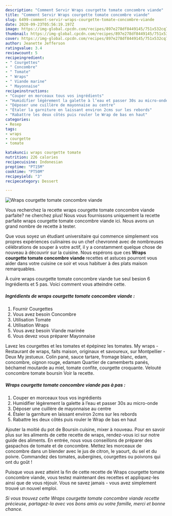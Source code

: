 ```yaml
---
description: "Comment Servir Wraps courgette tomate concombre viande"
title: "Comment Servir Wraps courgette tomate concombre viande"
slug: 6499-comment-servir-wraps-courgette-tomate-concombre-viande
date: 2020-09-23T05:56:19.197Z
image: https://img-global.cpcdn.com/recipes/897e278df8449145/751x532cq70/wraps-courgette-tomate-concombre-viande-photo-principale-de-la-recette.jpg
thumbnail: https://img-global.cpcdn.com/recipes/897e278df8449145/751x532cq70/wraps-courgette-tomate-concombre-viande-photo-principale-de-la-recette.jpg
cover: https://img-global.cpcdn.com/recipes/897e278df8449145/751x532cq70/wraps-courgette-tomate-concombre-viande-photo-principale-de-la-recette.jpg
author: Jeanette Jefferson
ratingvalue: 3.4
reviewcount: 5
recipeingredient:
- " Courgettes"
- " Concombre"
- " Tomate"
- " Wraps"
- " Viande marine"
- " Mayonnaise"
recipeinstructions:
- "Couper en morceaux tous vos ingrédients"
- "Humidifier légèrement la galette à l’eau et passer 30s au micro-onde"
- "Déposer une cuillère de mayonnaise au centre"
- "Étaler la garniture en laissant environ 2cms sur les rebords"
- "Rabattre les deux côtés puis rouler le Wrap de bas en haut"
categories:
- Resep
tags:
- wraps
- courgette
- tomate

katakunci: wraps courgette tomate 
nutrition: 226 calories
recipecuisine: Indonesian
preptime: "PT15M"
cooktime: "PT50M"
recipeyield: "3"
recipecategory: Dessert

---
```



![Wraps courgette tomate concombre viande](https://img-global.cpcdn.com/recipes/897e278df8449145/751x532cq70/wraps-courgette-tomate-concombre-viande-photo-principale-de-la-recette.jpg)

Vous recherchez la recette wraps courgette tomate concombre viande parfaite? ne cherchez plus! Nous vous fournissons uniquement la recette parfaite wraps courgette tomate concombre viande ici. Nous avons un grand nombre de recette à tester.

Que vous soyez un étudiant universitaire qui commence simplement vos propres expériences culinaires ou un chef chevronné avec de nombreuses célébrations de souper à votre actif, il y a constamment quelque chose de nouveau à découvrir sur la cuisine. Nous espérons que ces <strong> Wraps courgette tomate concombre viande </strong> recettes et astuces pourront vous aider dans votre cuisine ce soir et vous habituer à des plats maison remarquables.

<!--inarticleads1-->

À cuire wraps courgette tomate concombre viande tue seul besion 6 Ingrédients et 5 pas. Voici comment vous atteindre cette.

##### Ingrédients de wraps courgette tomate concombre viande :

1. Fournir  Courgettes
1. Vous avez besoin  Concombre
1. Utilisation  Tomate
1. Utilisation  Wraps
1. Vous avez besoin  Viande marinée
1. Vous devez vous préparer  Mayonnaise


Lavez les courgettes et les tomates et épépinez les tomates. My wraps - Restaurant de wraps, faits maison, originaux et savoureux, sur Montpellier - Deux My jestueux. Colin pané, sauce tartare, fromage blanc, edam, concombre, oignon rouge, edamam Quartier de camemberts panés, béchamel moutarde au miel, tomate confite, courgette croquante. Velouté concombre tomate boursin Voir la recette. 

<!--inarticleads2-->

##### Wraps courgette tomate concombre viande pas à pas :

1. Couper en morceaux tous vos ingrédients
1. Humidifier légèrement la galette à l’eau et passer 30s au micro-onde
1. Déposer une cuillère de mayonnaise au centre
1. Étaler la garniture en laissant environ 2cms sur les rebords
1. Rabattre les deux côtés puis rouler le Wrap de bas en haut


Ajouter la moitié du pot de Boursin cuisine, mixer à nouveau. Pour en savoir plus sur les aliments de cette recette de wraps, rendez-vous ici sur notre guide des aliments. En entrée, nous vous conseillons de préparer des gaspachos de tomate et de concombre. Mettez les morceaux de concombre dans un blender avec le jus de citron, le yaourt, du sel et du poivre. Commandez des tomates, aubergines, courgettes ou poivrons qui ont du goût ! 

<!--inarticleads1-->

<p>
Puisque vous avez atteint la fin de cette recette de Wraps courgette tomate concombre viande, vous testez maintenant des recettes et appliquez-les ainsi que de vous réjouir. Vous ne savez jamais - vous avez simplement trouvé un nouvel emploi.
</p>

<p>
<i>Si vous trouvez cette Wraps courgette tomate concombre viande recette précieuse, partagez-la avec vos bons amis ou votre famille, merci et bonne chance.</i>
</p>
